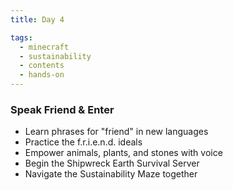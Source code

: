 ```yaml
---
title: Day 4

tags:
  - minecraft
  - sustainability
  - contents
  - hands-on
---
```


### Speak Friend & Enter

- Learn phrases for "friend" in new languages
- Practice the f.r.i.e.n.d. ideals
- Empower animals, plants, and stones with voice
- Begin the Shipwreck Earth Survival Server
- Navigate the Sustainability Maze together
